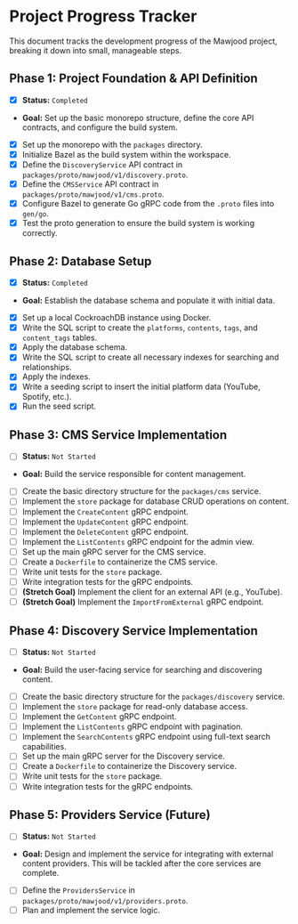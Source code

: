 # Project Progress Tracker

This document tracks the development progress of the Mawjood project, breaking it down into small, manageable steps.

## Phase 1: Project Foundation & API Definition
- [X] **Status:** `Completed`
- **Goal:** Set up the basic monorepo structure, define the core API contracts, and configure the build system.

- [X] Set up the monorepo with the `packages` directory.
- [X] Initialize Bazel as the build system within the workspace.
- [X] Define the `DiscoveryService` API contract in `packages/proto/mawjood/v1/discovery.proto`.
- [X] Define the `CMSService` API contract in `packages/proto/mawjood/v1/cms.proto`.
- [X] Configure Bazel to generate Go gRPC code from the `.proto` files into `gen/go`.
- [X] Test the proto generation to ensure the build system is working correctly.

## Phase 2: Database Setup
- [X] **Status:** `Completed`
- **Goal:** Establish the database schema and populate it with initial data.

- [X] Set up a local CockroachDB instance using Docker.
- [X] Write the SQL script to create the `platforms`, `contents`, `tags`, and `content_tags` tables.
- [X] Apply the database schema.
- [X] Write the SQL script to create all necessary indexes for searching and relationships.
- [X] Apply the indexes.
- [X] Write a seeding script to insert the initial platform data (YouTube, Spotify, etc.).
- [X] Run the seed script.

## Phase 3: CMS Service Implementation
- [ ] **Status:** `Not Started`
- **Goal:** Build the service responsible for content management.

- [ ] Create the basic directory structure for the `packages/cms` service.
- [ ] Implement the `store` package for database CRUD operations on content.
- [ ] Implement the `CreateContent` gRPC endpoint.
- [ ] Implement the `UpdateContent` gRPC endpoint.
- [ ] Implement the `DeleteContent` gRPC endpoint.
- [ ] Implement the `ListContents` gRPC endpoint for the admin view.
- [ ] Set up the main gRPC server for the CMS service.
- [ ] Create a `Dockerfile` to containerize the CMS service.
- [ ] Write unit tests for the `store` package.
- [ ] Write integration tests for the gRPC endpoints.
- [ ] **(Stretch Goal)** Implement the client for an external API (e.g., YouTube).
- [ ] **(Stretch Goal)** Implement the `ImportFromExternal` gRPC endpoint.

## Phase 4: Discovery Service Implementation
- [ ] **Status:** `Not Started`
- **Goal:** Build the user-facing service for searching and discovering content.

- [ ] Create the basic directory structure for the `packages/discovery` service.
- [ ] Implement the `store` package for read-only database access.
- [ ] Implement the `GetContent` gRPC endpoint.
- [ ] Implement the `ListContents` gRPC endpoint with pagination.
- [ ] Implement the `SearchContents` gRPC endpoint using full-text search capabilities.
- [ ] Set up the main gRPC server for the Discovery service.
- [ ] Create a `Dockerfile` to containerize the Discovery service.
- [ ] Write unit tests for the `store` package.
- [ ] Write integration tests for the gRPC endpoints.

## Phase 5: Providers Service (Future)
- [ ] **Status:** `Not Started`
- **Goal:** Design and implement the service for integrating with external content providers. This will be tackled after the core services are complete.

- [ ] Define the `ProvidersService` in `packages/proto/mawjood/v1/providers.proto`.
- [ ] Plan and implement the service logic.
